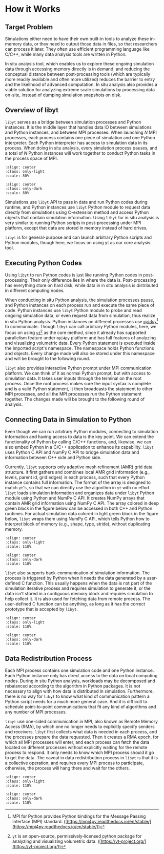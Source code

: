 # How it Works

## Target Problem

Simulations either need to have their own built-in tools to analyze these in-memory data,
or they need to output those data in files, so that researchers can process it later. They
often use efficient programming language like C/C++, while many data analysis tools are
written in Python.

In situ analysis tool, which enables us to explore these ongoing simulation data through
accessing memory directly is in demand, and reducing the conceptual distance between post-processing tools (which are typically more readily available and often more utilized) reduces
the barrier to entry and the likelihood of advanced computation. In situ analysis also provides
a viable solution for analyzing extreme scale simulations by processing data on-site, instead
of dumping simulation snapshots on disk.

## Overview of libyt
`libyt` serves as a bridge between simulation processes and Python instances.
It is the middle layer that handles data IO between simulations and Python instances, and between MPI processes.
When launching *N* MPI processes, each process contains one piece of simulation and one Python interpreter. 
Each Python interpreter has access to simulation data in its process.
When doing in situ analysis, every simulation process pauses, and a total of *N* Python instances will work together to conduct Python tasks in the process space of MPI.

```{image} _static/svg/Overview-light.svg
:align: center
:class: only-light
:scale: 80%
```

```{image} _static/svg/Overview-dark.svg
:align: center
:class: only-dark
:scale: 80%
```

Simulations use `libyt` API to pass in data and run Python codes during runtime,
and Python instances use `libyt` Python module to request data directly from simulations
using C-extension method and access Python objects that contain simulation information. 
Using `libyt` for in situ analysis is very similar to running Python scripts in post-processing
under MPI platform, except that data are stored in memory instead of hard drives.

`libyt` is for general-purpose and can launch arbitrary Python scripts and Python modules,
though here, we focus on using yt as our core analysis tool.

## Executing Python Codes 

Using `libyt` to run Python codes is just like running Python codes in post-processing.
Their only difference lies in where the data is.
Post-processing has everything store on hard disk, while data in in situ analysis is distributed
in different computing nodes.

When conducting in situ Python analysis, the simulation processes pause,
and Python instances on each process run and execute the same piece of code. 
Python instances use `libyt` Python module to probe and read ongoing simulation data, 
or even request data from simulation, thus realize in situ Python analysis. 
Python instances on different processes use [`mpi4py`](https://mpi4py.readthedocs.io/en/stable/)[^1] to communicate.
Though `libyt` can call arbitrary Python modules, here, we focus on using [`yt`](https://yt-project.org/)[^2] as the core method, 
since it already has supported parallelism feature under `mpi4py` platform and has full features of analyzing
and visualizing volumetric data.
Every Python statement is executed inside the imported script's namespace.
The namespace holds Python functions and objects. Every change made will also be stored under this
namespace and will be brought to the following round.

`libyt` also provides interactive Python prompt under MPI communication platform. 
We can think of it as normal Python prompt, but with access to simulation data.
It takes user inputs through the terminal on the root process. 
Once the root process makes sure the input syntax is complete and is a valid Python statement, 
it then broadcasts the statement to other MPI processes, and all the MPI processes run the Python statement together. 
The changes made will be brought to the following round of analysis.

[^1]: MPI for Python provides Python bindings for the Message Passing Interface (MPI) standard. ([https://mpi4py.readthedocs.io/en/stable/](https://mpi4py.readthedocs.io/en/stable/))

[^2]: `yt` is an open-source, permissively-licensed python package for analyzing and visualizing volumetric data. ([https://yt-project.org/](https://yt-project.org/))

## Connecting Data in Simulation to Python

Even though we can run arbitrary Python modules, connecting to simulation information and having access to data is the key point. 
We can extend the functionality of Python by calling C/C++ functions, and, likewise, 
we can also embed Python in a C/C++ application to enhance its capability. 
`libyt` uses Python C API and NumPy C API to bridge simulation data and information between C++ side and Python side.

Currently, `libyt` supports only adaptive mesh refinement (AMR) grid data structure.
It first gathers and combines local AMR grid information
(e.g., levels, parent id, grid edges) in each process, such that every Python instance contains
full information.
The format of the array is designed to match `yt`'s, so that we can directly use the algorithm in `yt` with no effort.
`libyt` loads simulation information and organizes data under `libyt` Python module using Python and 
NumPy C API. 
It creates NumPy arrays that contain AMR grid information using NumPy C API. 
The array colored in deep green block in the figure below can be accessed in both C++ and Python runtimes. 
For actual simulation data colored in light green block in the figure below, `libyt` wraps them using NumPy C API, 
which tells Python how to interpret block of memory (e.g., shape, type, stride), without duplicating memory. 

```{image} _static/svg/PassInData-light.svg
:align: center
:class: only-light
:scale: 110%
```

```{image} _static/svg/PassInData-dark.svg
:align: center
:class: only-dark
:scale: 110%
```

`libyt` also supports back-communication of simulation information.
The process is triggered by Python when it needs the data generated by a user-defined C function. 
This usually happens when the data is not part of the simulation iterative process and requires simulation to generate it, or the data isn't stored in a contiguous memory block and requires simulation to help collect it.
It is also used for fetching data from remote process.
The user-defined C function can be anything, as long as it has the correct prototype that is accepted by `libyt`.

```{image} _static/svg/PythonAskData-light.svg
:align: center
:class: only-light
:scale: 110%
```

```{image} _static/svg/PythonAskData-dark.svg
:align: center
:class: only-dark
:scale: 110%
```

## Data Redistribution Process

Each MPI process contains one simulation code and one Python instance.
Each Python instance only has direct access to the data on local computing nodes.
During in situ Python analysis, workloads may be decomposed and rebalanced according 
to the algorithm in Python packages. 
It is not necessary to align with how data is distributed in simulation.
Furthermore, there is no way for `libyt` to know what kind of communication pattern a Python script needs for a much more general case. And it is difficult to schedule point-to-point communications that fit any kind of algorithms and any number of MPI processes. 

`libyt` use one-sided communication in MPI, also known as Remote Memory Access (RMA), by which one no longer needs to explicitly specify senders and receivers.
`libyt` first collects what data is needed in each process, and the processes prepare the data requested.
Then it creates a RMA epoch, for which all MPI processes will enter, and each process can fetch the data
located on different processes without explicitly waiting for the remote process to respond. 
It only needs to know which MPI process should it go to get the data.
The caveat in data redistribution process in `libyt` is that it is a collective operation, and requires every
MPI process to participate, otherwise, the process will hang there and wait for the others. 

```{image} _static/svg/RMA-light.svg
:align: center
:class: only-light
:scale: 110%
```

```{image} _static/svg/RMA-dark.svg
:align: center
:class: only-dark
:scale: 110%
```
